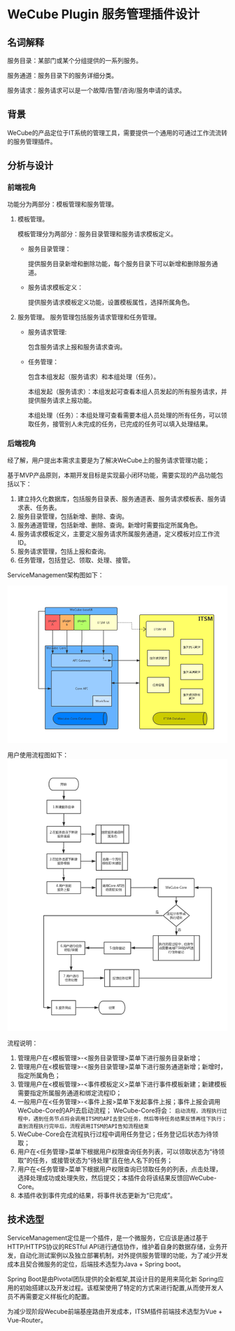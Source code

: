 # WeCube Plugin 服务管理插件设计

## 名词解释
 服务目录：某部门或某个分组提供的一系列服务。

 服务通道：服务目录下的服务详细分类。

 服务请求：服务请求可以是一个故障/告警/咨询/服务申请的请求。

## 背景
WeCube的产品定位于IT系统的管理工具，需要提供一个通用的可通过工作流流转的服务管理插件。

## 分析与设计

### 前端视角
功能分为两部分：模板管理和服务管理。

1. 模板管理。

	模板管理分为两部分：服务目录管理和服务请求模板定义。

	- 服务目录管理：
	
		提供服务目录新增和删除功能，每个服务目录下可以新增和删除服务通道。

	- 服务请求模板定义：

		提供服务请求模板定义功能，设置模板属性，选择所属角色。

2. 服务管理。
	服务管理包括服务请求管理和任务管理。

	- 服务请求管理:
		
		包含服务请求上报和服务请求查询。

	- 任务管理：
		
		包含本组发起（服务请求）和本组处理（任务）。

		本组发起（服务请求）：本组发起可查看本组人员发起的所有服务请求，并提供服务请求上报功能。

		本组处理（任务）：本组处理可查看需要本组人员处理的所有任务，可以领取任务，接管别人未完成的任务，已完成的任务可以填入处理结果。

### 后端视角
经了解，用户提出本需求主要是为了解决WeCube上的服务请求管理功能；

基于MVP产品原则，本期开发目标是实现最小闭环功能，需要实现的产品功能包括以下：

1. 建立持久化数据库，包括服务目录表、服务通道表、服务请求模板表、服务请求表、任务表。
2. 服务目录管理，包括新增、删除、查询。
3. 服务通道管理，包括新增、删除、查询。新增时需要指定所属角色。
4. 服务请求模板定义，主要定义服务请求所属服务通道，定义模板对应工作流ID。
5. 服务请求管理，包括上报和查询。
6. 任务管理，包括登记、领取、处理、接管。

ServiceManagement架构图如下：

![ServiceManagement架构图](images/design_arch.jpg)  

用户使用流程图如下：
![ServiceManagement流程图](images/design_flow_1.jpg)  

流程说明：

1. 管理用户在<模板管理>-<服务目录管理>菜单下进行服务目录新增；
2. 管理用户在<模板管理>-<服务目录管理>菜单下进行服务通道新增；新增时，指定所属角色；
3. 管理用户在<模板管理>-<事件模板定义>菜单下进行事件模板新建；新建模板需要指定所属服务通道和绑定流程ID；
4. 一般用户在<任务管理>-<事件上报>菜单下发起事件上报；事件上报会调用WeCube-Core的API去启动流程；
  WeCube-Core将会：
  `启动流程，流程执行过程中，遇到任务节点将会调用ITSM的API去登记任务，然后等待任务结果反馈再往下执行；直到流程执行完毕后，流程调用ITSM的API告知流程结束`
5. WeCube-Core会在流程执行过程中调用任务登记；任务登记后状态为待领取；
6. 用户在<任务管理>菜单下根据用户权限查询任务列表，可以领取状态为“待领取”的任务，或接管状态为“待处理”且在他人名下的任务；
7. 用户在<任务管理>菜单下根据用户权限查询已领取任务的列表，点击处理，选择处理成功或处理失败，然后提交；本插件会将该结果反馈回WeCube-Core。
8. 本插件收到事件完成的结果，将事件状态更新为“已完成”。

## 技术选型
ServiceManagement定位是一个插件，是一个微服务，它应该是通过基于HTTP/HTTPS协议的RESTful API进行通信协作，维护着自身的数据存储，业务开发，自动化测试案例以及独立部署机制，对外提供服务管理的功能，为了减少开发成本且契合微服务的定位，后端技术选型为Java + Spring boot。
  
Spring Boot是由Pivotal团队提供的全新框架,其设计目的是用来简化新 Spring应用的初始搭建以及开发过程。该框架使用了特定的方式来进行配置,从而使开发人员不再需要定义样板化的配置。

为减少现阶段Wecube前端基座路由开发成本，ITSM插件前端技术选型为Vue + Vue-Router。
